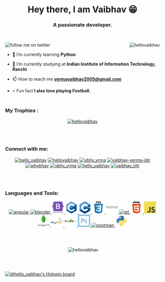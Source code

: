 <h1 align="center">Hey there, I am Vaibhav 😁</h1>
<h3 align="center">A passionate developer.</h3>

<br>
<p >

<a href="https://twitter.com/vbhv_vrma" target="blank">

<img align="left" src="https://img.shields.io/twitter/follow/vbhv_vrma?logo=twitter&style=plastic&color=blue&label=@vbhv_vrma" alt="follow me on twitter" />

</a>

<img align="right" src="https://komarev.com/ghpvc/?username=hellovaibhav&label=Profile%20views&color=0e75b6&style=plastic&label=Visitors" alt="hellovaibhav" />

</p>


<br>


- 🌱 I’m currently learning **Python**

- 🏫 I’m currently studying at **Indian Institute of Information Technology, Ranchi**

- 📫 How to reach me **vermavaibhav2005@gmail.com**

- ⚡ Fun fact **I also love playing Football.**
<br><br>
<h3>My Trophies :</h3>

<p align="center"> <a href="https://github.com/ryo-ma/github-profile-trophy"><img  src="https://github-profile-trophy.vercel.app/?username=hellovaibhav" alt="hellovaibhav" /></a> </p>
<br><br>
<h3 align="left">Connect with me:</h3>
<p align="center">
<a href="https://codepen.io/hello_vaibhav" target="blank"><img align="center" src="https://raw.githubusercontent.com/rahuldkjain/github-profile-readme-generator/master/src/images/icons/Social/codepen.svg" alt="hello_vaibhav" height="30" width="40" /></a>
<a href="https://dev.to/hellovaibhav" target="blank"><img align="center" src="https://raw.githubusercontent.com/rahuldkjain/github-profile-readme-generator/master/src/images/icons/Social/devto.svg" alt="hellovaibhav" height="30" width="40" /></a>
<a href="https://twitter.com/vbhv_vrma" target="blank"><img align="center" src="https://raw.githubusercontent.com/rahuldkjain/github-profile-readme-generator/master/src/images/icons/Social/twitter.svg" alt="vbhv_vrma" height="30" width="40" /></a>
<a href="https://linkedin.com/in/vaibhav-verma-iiitr" target="blank"><img align="center" src="https://raw.githubusercontent.com/rahuldkjain/github-profile-readme-generator/master/src/images/icons/Social/linked-in-alt.svg" alt="vaibhav-verma-iiitr" height="30" width="40" /></a>
<a href="https://stackoverflow.com/users/whybhav" target="blank"><img align="center" src="https://raw.githubusercontent.com/rahuldkjain/github-profile-readme-generator/master/src/images/icons/Social/stack-overflow.svg" alt="whybhav" height="30" width="40" /></a>
<a href="https://instagram.com/vbhv_vrma" target="blank"><img align="center" src="https://raw.githubusercontent.com/rahuldkjain/github-profile-readme-generator/master/src/images/icons/Social/instagram.svg" alt="vbhv_vrma" height="30" width="40" /></a>
<a href="https://www.codechef.com/users/hello_vaibhav" target="blank"><img align="center" src="https://cdn.jsdelivr.net/npm/simple-icons@3.1.0/icons/codechef.svg" alt="hello_vaibhav" height="30" width="40" /></a>
<a href="https://www.hackerrank.com/vaibhav_iiitr" target="blank"><img align="center" src="https://raw.githubusercontent.com/rahuldkjain/github-profile-readme-generator/master/src/images/icons/Social/hackerrank.svg" alt="vaibhav_iiitr" height="30" width="40" /></a>
</p>
<br><br>
<h3 align="left">Languages and Tools:</h3>
<p align="center"> <a href="https://angular.io" target="_blank" rel="noreferrer"> <img src="https://angular.io/assets/images/logos/angular/angular.svg" alt="angular" width="40" height="40"/> </a> <a href="https://www.blender.org/" target="_blank" rel="noreferrer"> <img src="https://download.blender.org/branding/community/blender_community_badge_white.svg" alt="blender" width="40" height="40"/> </a> <a href="https://getbootstrap.com" target="_blank" rel="noreferrer"> <img src="https://raw.githubusercontent.com/devicons/devicon/master/icons/bootstrap/bootstrap-plain-wordmark.svg" alt="bootstrap" width="40" height="40"/> </a> <a href="https://www.cprogramming.com/" target="_blank" rel="noreferrer"> <img src="https://raw.githubusercontent.com/devicons/devicon/master/icons/c/c-original.svg" alt="c" width="40" height="40"/> </a> <a href="https://www.w3schools.com/cpp/" target="_blank" rel="noreferrer"> <img src="https://raw.githubusercontent.com/devicons/devicon/master/icons/cplusplus/cplusplus-original.svg" alt="cplusplus" width="40" height="40"/> </a> <a href="https://www.w3schools.com/css/" target="_blank" rel="noreferrer"> <img src="https://raw.githubusercontent.com/devicons/devicon/master/icons/css3/css3-original-wordmark.svg" alt="css3" width="40" height="40"/> </a> <a href="https://expressjs.com" target="_blank" rel="noreferrer"> <img src="https://raw.githubusercontent.com/devicons/devicon/master/icons/express/express-original-wordmark.svg" alt="express" width="40" height="40"/> </a> <a href="https://git-scm.com/" target="_blank" rel="noreferrer"> <img src="https://www.vectorlogo.zone/logos/git-scm/git-scm-icon.svg" alt="git" width="40" height="40"/> </a> <a href="https://www.w3.org/html/" target="_blank" rel="noreferrer"> <img src="https://raw.githubusercontent.com/devicons/devicon/master/icons/html5/html5-original-wordmark.svg" alt="html5" width="40" height="40"/> </a> <a href="https://developer.mozilla.org/en-US/docs/Web/JavaScript" target="_blank" rel="noreferrer"> <img src="https://raw.githubusercontent.com/devicons/devicon/master/icons/javascript/javascript-original.svg" alt="javascript" width="40" height="40"/> </a> <a href="https://www.mongodb.com/" target="_blank" rel="noreferrer"> <img src="https://raw.githubusercontent.com/devicons/devicon/master/icons/mongodb/mongodb-original-wordmark.svg" alt="mongodb" width="40" height="40"/> </a> <a href="https://www.mysql.com/" target="_blank" rel="noreferrer"> <img src="https://raw.githubusercontent.com/devicons/devicon/master/icons/mysql/mysql-original-wordmark.svg" alt="mysql" width="40" height="40"/> </a> <a href="https://nodejs.org" target="_blank" rel="noreferrer"> <img src="https://raw.githubusercontent.com/devicons/devicon/master/icons/nodejs/nodejs-original-wordmark.svg" alt="nodejs" width="40" height="40"/> </a> <a href="https://www.photoshop.com/en" target="_blank" rel="noreferrer"> <img src="https://raw.githubusercontent.com/devicons/devicon/master/icons/photoshop/photoshop-line.svg" alt="photoshop" width="40" height="40"/> </a> <a href="https://postman.com" target="_blank" rel="noreferrer"> <img src="https://www.vectorlogo.zone/logos/getpostman/getpostman-icon.svg" alt="postman" width="40" height="40"/> </a> <a href="https://www.python.org" target="_blank" rel="noreferrer"> <img src="https://raw.githubusercontent.com/devicons/devicon/master/icons/python/python-original.svg" alt="python" width="40" height="40"/> </a> </p>

<br><br>
<p align="center">&nbsp;<img align="center" src="https://github-readme-stats.vercel.app/api?username=hellovaibhav&show_icons=true&locale=en&theme=radical" alt="hellovaibhav" /></p>


<br><br>

[![@hello_vaibhav's Holopin board](https://holopin.me/hello_vaibhav)](https://holopin.io/@hello_vaibhav)


